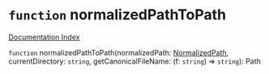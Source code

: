 # `function` normalizedPathToPath

[Documentation Index](../README.md)

`function` normalizedPathToPath(normalizedPath: [NormalizedPath](../type.NormalizedPath/README.md), currentDirectory: `string`, getCanonicalFileName: (f: `string`) => `string`): Path

